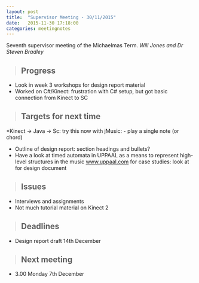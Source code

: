 ```yaml
---
layout: post
title:  "Supervisor Meeting - 30/11/2015"
date:   2015-11-30 17:18:00
categories: meetingnotes
---
```


Seventh supervisor meeting of the Michaelmas Term. _Will Jones and Dr Steven Bradley_

>Progress
>---
* Look in week 3 workshops for design report material
* Worked on C#/Kinect: frustration with C# setup, but got basic connection from Kinect to SC

>Targets for next time
>---
*Kinect -> Java -> Sc: try this now with jMusic:
	- play a single note (or chord)
* Outline of design report: section headings and bullets?
* Have a look at timed automata in UPPAAL as a means to represent high-level structures in the music www.uppaal.com for case studies: look at for design document

>Issues
>---
* Interviews and assignments
* Not much tutorial material on Kinect 2

>Deadlines
>---
* Design report draft 14th December

>Next meeting
>---
* 3.00 Monday 7th December